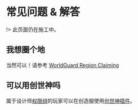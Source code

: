# 常见问题 & 解答

!> 此页面仍在施工中。

## 我想圈个地

当然可以！请参考 [WorldGuard Region Claiming](https://worldguard.enginehub.org/en/latest/regions/claiming/)

## 可以用创世神吗

属于设计师[权限组](/welcome/groups.md)的玩家可以在创造服使用[创世神插件](http://mineplugin.org/WorldEdit)。
